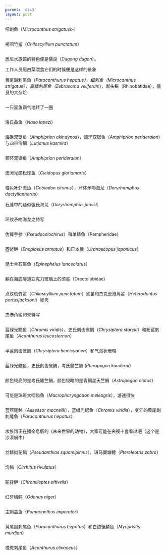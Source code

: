 ```yaml
---
parent: 'dis3'
layout: post
---
```

细刺鱼（<i>Microcanthus strigatus</i>i>）

<img class='disc' data-src='https://lykoseremos.github.io/gmalb-01/dis3/93.jpg'>

褐间竹鲨（<i>Chiloscyllium punctatum</i>）

<img class='disc' data-src='https://lykoseremos.github.io/gmalb-01/dis3/94.jpg'>

悉尼水族馆的特色便是儒艮（<i>Dugong dugon</i>）。


工作人员用白菜喂食它们的时候便是这样的景象


黄尾副刺尾鱼（<i>Paracanthurus hepatus），细刺鱼（<i>Microcanthus strigatus</i>），高鳍刺尾鱼（Zebrasoma veliferum</i>），犁头鳐（Rhinobatidae），儒艮的大杂烩

<img class='disc' data-src='https://lykoseremos.github.io/gmalb-01/dis3/95.jpg'>

一只鲨鱼霸气地转了一圈

<img class='disc' data-src='https://lykoseremos.github.io/gmalb-01/dis3/96.jpg'>

洛氏鼻鱼（<i>Naso lopezi</i>）

<img class='disc' data-src='https://lykoseremos.github.io/gmalb-01/dis3/97.jpg'>

海礁双锯鱼（<i>Amphiprion akindynos</i>），颈环双锯鱼（<i>Amphiprion perideraion</i>）与四带笛鲷（<i>Lutjanus kasmira</i>）

<img class='disc' data-src='https://lykoseremos.github.io/gmalb-01/dis3/98.jpg'>

颈环双锯鱼（<i>Amphiprion perideraion</i>）

<img class='disc' data-src='https://lykoseremos.github.io/gmalb-01/dis3/99.jpg'>

澳洲光颌松球鱼（<i>Cleidopus gloriamaris</i>）

<img class='disc' data-src='https://lykoseremos.github.io/gmalb-01/dis3/100.jpg'>

橙色叶虾虎鱼（<i>Gobiodon citrinus</i>），环体矛吻海龙（<i>Doryrhamphus dactyliophorus</i>）


石缝中的疑似强氏海龙（<i>Doryrhamphus janssi</i>）

<img class='disc' data-src='https://lykoseremos.github.io/gmalb-01/dis3/101.jpg'>

环纹矛吻海龙之特写

<img class='disc' data-src='https://lykoseremos.github.io/gmalb-01/dis3/102.jpg'>

伪翼手参（<i>Pseudocolochirus</i>）和单鳍鱼（Pempheridae）

<img class='disc' data-src='https://lykoseremos.github.io/gmalb-01/dis3/103.jpg'>

盔姥鲈（<i>Enoplosus armatus</i>）和日本鰧（<i>Uranoscopus japonicus</i>）

<img class='disc' data-src='https://lykoseremos.github.io/gmalb-01/dis3/104.jpg'>

昆士兰石斑鱼（<i>Epinephelus lanceolatus</i>）

<img class='disc' data-src='https://lykoseremos.github.io/gmalb-01/dis3/105.jpg'>

躺在海底隧道亚克力玻璃上的须鲨（Orectolobidae)

<img class='disc' data-src='https://lykoseremos.github.io/gmalb-01/dis3/106.jpg'>

点纹斑竹鲨（<i>Chiloscyllium punctatum</i>）幼苗和杰克逊港角鲨（<i>Heterodontus portusjacksoni</i>）卵壳

<img class='disc' data-src='https://lykoseremos.github.io/gmalb-01/dis3/107.jpg'>

杰港角鲨卵壳特写

<img class='disc' data-src='https://lykoseremos.github.io/gmalb-01/dis3/108.jpg'>

蓝绿光鳃鱼（<i>Chromis viridis</i>），史氏刻齿雀鲷（<i>Chrysiptera starcki</i>）和粉蓝刺尾鱼（<i>Acanthurus leucosternon</i>）

<img class='disc' data-src='https://lykoseremos.github.io/gmalb-01/dis3/109.jpg'>

半蓝刻齿雀鲷（<i>Chrysiptera hemicyanea</i>）和气泡状珊瑚

<img class='disc' data-src='https://lykoseremos.github.io/gmalb-01/dis3/110.jpg'>

蓝绿光鳃鱼，史氏刻齿雀鲷，考氏鳍竺鲷 (<i>Pterapogon kauderni</i>）

<img class='disc' data-src='https://lykoseremos.github.io/gmalb-01/dis3/111.jpg'>

颜色较亮的是考氏鳍竺鲷，颜色较暗的是青铜星天竺鲷（<i>Astrapogon alutus</i>）

<img class='disc' data-src='https://lykoseremos.github.io/gmalb-01/dis3/112.jpg'>

可能是珠斑大咽齿鱼（<i>Macropharyngodon meleagris</i>），游速很快

<img class='disc' data-src='https://lykoseremos.github.io/gmalb-01/dis3/113.jpg'>

蓝燕尾鮗（<i>Assessor macneilli</i>），蓝绿光鳃鱼（<i>Chromis viridis</i>），变异的黄尾副刺尾鱼（<i>Paracanthurus hepatus</i>）

<img class='disc' data-src='https://lykoseremos.github.io/gmalb-01/dis3/114.jpg'>

水族馆正在播全息版的《未来世界的动物》，大家可能在央视十套看过吧（这个是沙漠蜗牛）

<img class='disc' data-src='https://lykoseremos.github.io/gmalb-01/dis3/115.jpg'>

丝鳍拟花鮨（<i>Pseudanthias squamipinnis</i>），斑马翼塘鳢（<i>Ptereleotris zebra</i>）

<img class='disc' data-src='https://lykoseremos.github.io/gmalb-01/dis3/116.jpg'>

沟䱵（<i>Cirrhitus rivulatus</i>）

<img class='disc' data-src='https://lykoseremos.github.io/gmalb-01/dis3/117.jpg'>

驼背鲈（<i>Chromileptes altivelis</i>）

<img class='disc' data-src='https://lykoseremos.github.io/gmalb-01/dis3/118.jpg'>

红牙鳞鲀（<i>Odonus niger</i>）

<img class='disc' data-src='https://lykoseremos.github.io/gmalb-01/dis3/119.jpg'>

主刺盖鱼（<i>Pomacanthus imperator</i>）

<img class='disc' data-src='https://lykoseremos.github.io/gmalb-01/dis3/120.jpg'>

黄尾副刺尾鱼（<i>Paracanthurus hepatus</i>）和白边锯鱗鱼（<i>Myripristis murdjan</i>）

<img class='disc' data-src='https://lykoseremos.github.io/gmalb-01/dis3/121.jpg'>

橙斑刺尾鱼（<i>Acanthurus olivaceus</i>）

<img class='disc' data-src='https://lykoseremos.github.io/gmalb-01/dis3/122.jpg'>
